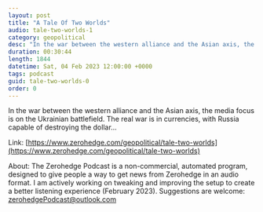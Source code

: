 ```yaml
---
layout: post
title: "A Tale Of Two Worlds"
audio: tale-two-worlds-1
category: geopolitical
desc: "In the war between the western alliance and the Asian axis, the media focus is on the Ukrainian battlefield. The real war is in currencies, with Russia capable of destroying the dollar..."
duration: 00:30:44
length: 1844
datetime: Sat, 04 Feb 2023 12:00:00 +0000
tags: podcast
guid: tale-two-worlds-0
order: 0
---
```

In the war between the western alliance and the Asian axis, the media focus is on the Ukrainian battlefield. The real war is in currencies, with Russia capable of destroying the dollar...

Link: [https://www.zerohedge.com/geopolitical/tale-two-worlds](https://www.zerohedge.com/geopolitical/tale-two-worlds)

About: The Zerohedge Podcast is a non-commercial, automated program, designed to give people a way to get news from Zerohedge in an audio format.  I am actively working on tweaking and improving the setup to create a better listening experience (February 2023).  Suggestions are welcome: [zerohedgePodcast@outlook.com](mailto:zerohedgePodcast@outlook.com)